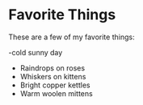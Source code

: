 # Favorite Things

These are a few of my favorite things:

-cold sunny day
- Raindrops on roses
- Whiskers on kittens
- Bright copper kettles
- Warm woolen mittens

